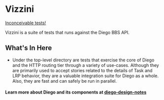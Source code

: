 # Vizzini

[Inconceivable tests!](http://www.imdb.com/character/ch0003791/)

Vizzini is a suite of tests that runs against the Diego BBS API.

## What's In Here

- Under the top-level directory are tests that exercise the core of Diego and
  the HTTP routing tier through a variety of use-cases. Although they are
  primarily used to accept stories related to the details of Task and LRP
  behavior, they are a valuable integration suite for Diego as a whole. Also,
  they are fast and can safely be run in parallel.


#### Learn more about Diego and its components at [diego-design-notes](https://github.com/cloudfoundry-incubator/diego-design-notes)
